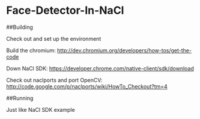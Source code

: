Face-Detector-In-NaCl
=====================

##Building

Check out and set up the environment

Build the chromium: http://dev.chromium.org/developers/how-tos/get-the-code

Down NaCl SDK: https://developer.chrome.com/native-client/sdk/download

Check out naclports and port OpenCV: http://code.google.com/p/naclports/wiki/HowTo_Checkout?tm=4


##Running

Just like NaCl SDK example
